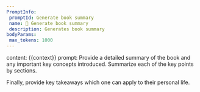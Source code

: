 ```yaml
---
PromptInfo:
 promptId: Generate book summary
 name: 📖 Generate book summary
 description: Generates book summary
bodyParams:
 max_tokens: 1000
---
```

content: 
{{context}}
prompt:
Provide a detailed summary of the book and any important key concepts introduced. Summarize each of the key points by sections. 

Finally, provide key takeaways which one can apply to their personal life.


